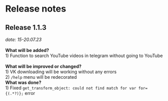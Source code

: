 # Release notes 

<h2>Release 1.1.3</h2><i> date: 15-20.07.23</i><br><br>
<b>What will be added?</b>
<br>
1) Function to search YouTube videos in telegram without going to YouTube<br>
<br>
<b>What will be improved or changed?</b><br>
1) VK downloading will be working without any errors<br>
2) <code>/help</code> menu will be redecorated<br>
<b>What was done?</b><br>
1) Fixed <code>get_transform_object: could not find match for var for={(.*?)};</code> error
<br>


